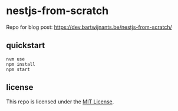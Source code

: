 # nestjs-from-scratch

Repo for blog post: https://dev.bartwijnants.be/nestjs-from-scratch/

## quickstart

```shell
nvm use
npm install
npm start
```

## license

This repo is licensed under the [MIT License](LICENSE).